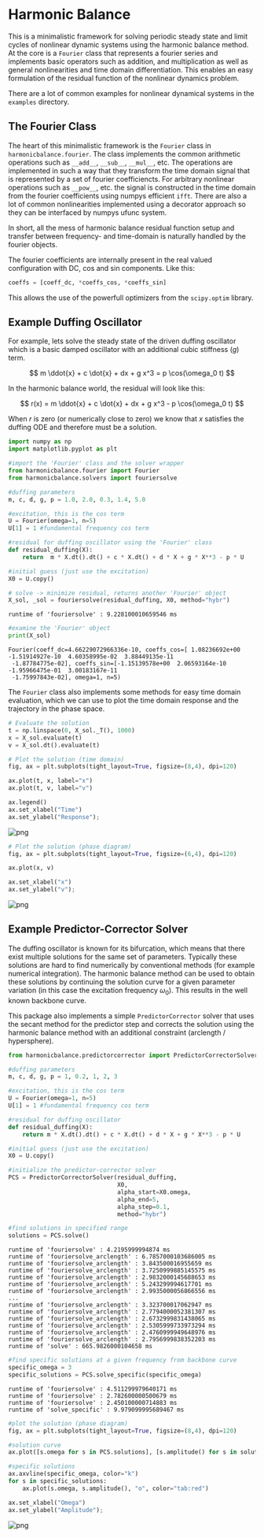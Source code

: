 # Harmonic Balance 

This is a minimalistic framework for solving periodic steady state and limit cycles of nonlinear dynamic systems using the harmonic balance method.
At the core is a `Fourier` class that represents a fourier series and implements basic operators such as addition, and multiplication as well as general nonlinearities and time domain differentiation.
This enables an easy formulation of the residual function of the nonlinear dynamics problem.

There are a lot of common examples for nonlinear dynamical systems in the `examples` directory.

## The Fourier Class

The heart of this minimalistic framework is the `Fourier` class in `harmonicbalance.fourier`. The class implements the common arithmetic operations such as `__add__`, `__sub__`, `__mul__`, etc. The operations are implemented in such a way that they transform the time domain signal that is represented by a set of fourier coefficiencts. For arbitrary nonlinear operations such as `__pow__`, etc. the signal is constructed in the time domain from the fourier coefficients using numpys efficient `ifft`. There are also a lot of common nonlinearities implemented using a decorator approach so they can be interfaced by numpys ufunc system.

In short, all the mess of harmonic balance residual function setup and transfer between frequency- and time-domain is naturally handled by the fourier objects.

The fourier coefficients are internally present in the real valued configuration with DC, cos and sin components. Like this:

```python
coeffs = [coeff_dc, *coeffs_cos, *coeffs_sin]
```


This allows the use of the powerfull optimizers from the `scipy.optim` library.

## Example Duffing Oscillator
For example, lets solve the steady state of the driven duffing oscillator which is a basic damped oscillator with an additional cubic stiffness ($g$) term.

$$
m \ddot{x} + c \dot{x} + dx + g x^3 = p \cos(\omega_0 t)
$$

In the harmonic balance world, the residual will look like this:

$$
r(x) = m \ddot{x} + c \dot{x} + dx + g x^3 - p \cos(\omega_0 t)
$$

When $r$ is zero (or numerically close to zero) we know that $x$ satisfies the duffing ODE and therefore must be a solution. 



```python
import numpy as np
import matplotlib.pyplot as plt

#import the 'Fourier' class and the solver wrapper
from harmonicbalance.fourier import Fourier
from harmonicbalance.solvers import fouriersolve

#duffing parameters 
m, c, d, g, p = 1.0, 2.0, 0.3, 1.4, 5.0

#excitation, this is the cos term
U = Fourier(omega=1, n=5) 
U[1] = 1 #fundamental frequency cos term

#residual for duffing oscillator using the 'Fourier' class
def residual_duffing(X):
    return  m * X.dt().dt() + c * X.dt() + d * X + g * X**3 - p * U

#initial guess (just use the excitation)
X0 = U.copy()

# solve -> minimize residual, returns another 'Fourier' object
X_sol, _sol = fouriersolve(residual_duffing, X0, method="hybr")
```

    runtime of 'fouriersolve' : 9.228100010659546 ms
    


```python
#examine the 'Fourier' object
print(X_sol)
```

    Fourier(coeff_dc=4.66229072966336e-10, coeffs_cos=[ 1.08236692e+00 -1.51914927e-10  4.60358995e-02  3.88449135e-11
     -1.87784775e-02], coeffs_sin=[-1.15139578e+00  2.06593164e-10 -1.95966475e-01  3.00183167e-11
     -1.75997843e-02], omega=1, n=5)
    

The `Fourier` class also implements some methods for easy time domain evaluation, which we can use to plot the time domain response and the trajectory in the phase space.


```python
# Evaluate the solution
t = np.linspace(0, X_sol._T(), 1000)
x = X_sol.evaluate(t) 
v = X_sol.dt().evaluate(t)
```


```python
# Plot the solution (time domain)
fig, ax = plt.subplots(tight_layout=True, figsize=(8,4), dpi=120)

ax.plot(t, x, label="x")
ax.plot(t, v, label="v")

ax.legend()
ax.set_xlabel("Time")
ax.set_ylabel("Response");
```


    
![png](README_files/README_7_0.png)
    



```python
# Plot the solution (phase diagram)
fig, ax = plt.subplots(tight_layout=True, figsize=(6,4), dpi=120)

ax.plot(x, v)

ax.set_xlabel("x")
ax.set_ylabel("v");
```


    
![png](README_files/README_8_0.png)
    


## Example Predictor-Corrector Solver

The duffing oscillator is known for its bifurcation, which means that there exist multiple solutions for the same set of parameters. Typically these solutions are hard to find numerically by conventional methods (for example numerical integration). The harmonic balance method can be used to obtain these solutions by continuing the solution curve for a given parameter variation (in this case the excitation frequency $\omega_0$). This results in the well known backbone curve.

This package also implements a simple `PredictorCorrector` solver that uses the secant method for the predictor step and corrects the solution using the harmonic balance method with an additional constraint (arclength / hypersphere).



```python
from harmonicbalance.predictorcorrector import PredictorCorrectorSolver

#duffing parameters
m, c, d, g, p = 1, 0.2, 1, 2, 3

#excitation, this is the cos term
U = Fourier(omega=1, n=5) 
U[1] = 1 #fundamental frequency cos term

#residual for duffing oscillator
def residual_duffing(X):
    return m * X.dt().dt() + c * X.dt() + d * X + g * X**3 - p * U

#initial guess (just use the excitation)
X0 = U.copy()

#initialize the predictor-corrector solver
PCS = PredictorCorrectorSolver(residual_duffing, 
                               X0, 
                               alpha_start=X0.omega, 
                               alpha_end=5, 
                               alpha_step=0.1, 
                               method="hybr")

#find solutions in specified range
solutions = PCS.solve()
```

    runtime of 'fouriersolve' : 4.2195999994874 ms
    runtime of 'fouriersolve_arclength' : 6.7857000103686005 ms
    runtime of 'fouriersolve_arclength' : 3.843500016955659 ms
    runtime of 'fouriersolve_arclength' : 3.7250999885145575 ms
    runtime of 'fouriersolve_arclength' : 2.9832000145688653 ms
    runtime of 'fouriersolve_arclength' : 5.243299994617701 ms
    runtime of 'fouriersolve_arclength' : 2.9935000056866556 ms
    ...
    runtime of 'fouriersolve_arclength' : 3.323700017062947 ms
    runtime of 'fouriersolve_arclength' : 2.7794000052381307 ms
    runtime of 'fouriersolve_arclength' : 2.6732999831438065 ms
    runtime of 'fouriersolve_arclength' : 2.5305999733973294 ms
    runtime of 'fouriersolve_arclength' : 2.4760999949648976 ms
    runtime of 'fouriersolve_arclength' : 2.7956999838352203 ms
    runtime of 'solve' : 665.9826000104658 ms
    


```python
#find specific solutions at a given frequency from backbone curve
specific_omega = 3
specific_solutions = PCS.solve_specific(specific_omega)
```

    runtime of 'fouriersolve' : 4.511299979640171 ms
    runtime of 'fouriersolve' : 2.782600000500679 ms
    runtime of 'fouriersolve' : 2.450100000714883 ms
    runtime of 'solve_specific' : 9.979099995689467 ms
    


```python
#plot the solution (phase diagram)
fig, ax = plt.subplots(tight_layout=True, figsize=(8,4), dpi=120)

#solution curve
ax.plot([s.omega for s in PCS.solutions], [s.amplitude() for s in solutions], ".-")

#specific solutions
ax.axvline(specific_omega, color="k")
for s in specific_solutions:
    ax.plot(s.omega, s.amplitude(), "o", color="tab:red")

ax.set_xlabel("Omega")
ax.set_ylabel("Amplitude");
```


    
![png](README_files/README_12_0.png)
    
